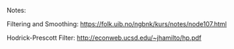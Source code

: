 Notes:

Filtering and Smoothing:
https://folk.uib.no/ngbnk/kurs/notes/node107.html

Hodrick-Prescott Filter:
http://econweb.ucsd.edu/~jhamilto/hp.pdf
